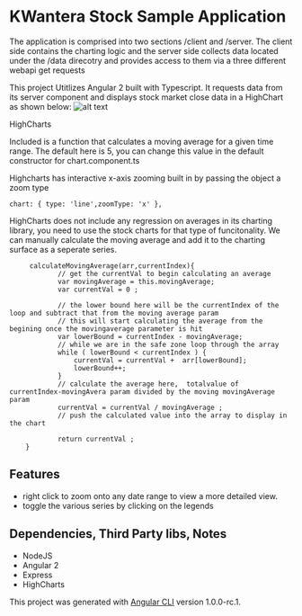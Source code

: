 # KWantera Stock Sample Application 
The application is comprised into two sections /client and /server.  The client side contains the charting logic and the server side collects data located under the /data direcotry and provides access to them via a three different webapi get requests

This project Utitlizes Angular 2 built with Typescript.  It requests data from its server component and displays stock market close data in a HighChart as shown below: 
![alt text](http://i.imgur.com/rfXQRVT.png)

HighCharts 

Included is a function that calculates a moving average for a given time range.  The default here is 5, you can change this value in the default constructor for chart.component.ts

Highcharts has interactive x-axis zooming built in by passing the object a zoom type
```
chart: { type: 'line',zoomType: 'x' },
```
HighCharts does not include any regression on averages in its charting library, you need to use the stock charts for that type of funcitonality.    We can manually calculate the moving average and add it to the charting surface as a seperate series. 
```
     calculateMovingAverage(arr,currentIndex){
            // get the currentVal to begin calculating an average 
            var movingAverage = this.movingAverage;
            var currentVal = 0 ;

            // the lower bound here will be the currentIndex of the loop and subtract that from the moving average param
            // this will start calculating the average from the begining once the movingaverage parameter is hit 
            var lowerBound = currentIndex - movingAverage;
            // while we are in the safe zone loop through the array 
            while ( lowerBound < currentIndex ) {
                currentVal = currentVal +  arr[lowerBound];
                lowerBound++;
            }
            // calculate the average here,  totalvalue of currentIndex-movingAvera param divided by the moving movingAverage param 
            currentVal = currentVal / movingAverage ; 
            // push the calculated value into the array to display in the chart 
            
            return currentVal ; 
    }
```


## Features
* right click to zoom onto any date range to view a more detailed view. 
* toggle the various series by clicking on the legends 

## Dependencies, Third Party libs, Notes 
* NodeJS
* Angular 2 
* Express
* HighCharts 


This project was generated with [Angular CLI](https://github.com/angular/angular-cli) version 1.0.0-rc.1.
